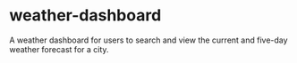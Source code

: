 # weather-dashboard
A weather dashboard for users to search and view the current and five-day weather forecast for a city.
